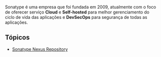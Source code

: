 Sonatype é uma empresa que foi fundada em 2009, atualmente com o foco de oferecer serviço **Cloud** e **Self-hosted** para melhor gerenciamento do ciclo de vida das aplicações e **DevSecOps** para segurança de todas as aplicações.

## Tópicos

- [Sonatype Nexus Repository](Sonatype%20Nexus%20Repository)

